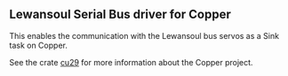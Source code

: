## Lewansoul Serial Bus driver for Copper

This enables the communication with the Lewansoul bus servos as a Sink task on Copper.

See the crate [cu29](https://crates.io/crates/cu29) for more information about the Copper project.